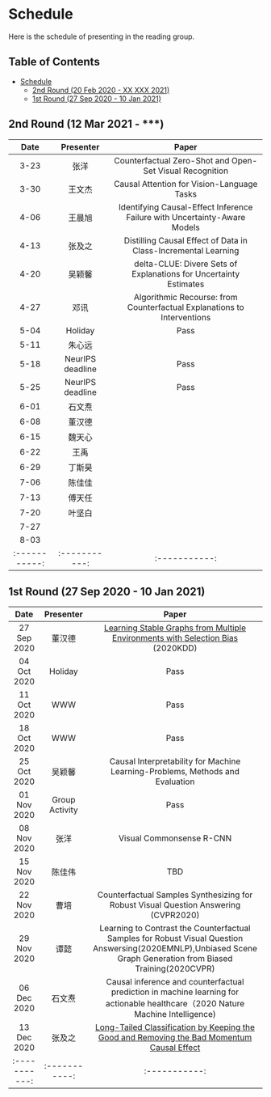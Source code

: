 # Schedule
Here is the schedule of presenting in the reading group.

## Table of Contents
- [Schedule](#schedule)
	- [2nd Round (20 Feb 2020 - XX XXX 2021)](#2nd-round-12-Mar-2021---***)
  - [1st Round (27 Sep 2020 - 10 Jan 2021)](#1st-round-27-sep-2020---10-jan-2021)


## 2nd Round (12 Mar 2021 - ***)
| Date | Presenter | Paper |
| :-----------: | :-----------: | :-----------: |
| 3-23 | 张洋 | Counterfactual Zero-Shot and Open-Set Visual Recognition |
| 3-30 | 王文杰 | Causal Attention for Vision-Language Tasks |
| 4-06 | 王晨旭 | Identifying Causal-Effect Inference Failure with Uncertainty-Aware Models |
| 4-13 | 张及之 | Distilling Causal Effect of Data in Class-Incremental Learning  |
| 4-20 | 吴颖馨 | delta-CLUE: Divere Sets of Explanations for Uncertainty Estimates |
| 4-27 | 邓讯 | Algorithmic Recourse: from Counterfactual Explanations to Interventions  |
| 5-04 | Holiday | Pass |
| 5-11 | 朱心远 |  |
| 5-18 | NeurIPS deadline | Pass |
| 5-25 | NeurIPS deadline | Pass |
| 6-01 | 石文焘 |  |
| 6-08 | 董汉德 |  |
| 6-15 | 魏天心 |  |
| 6-22 | 王禹 |  |
| 6-29 | 丁斯昊 |  |
| 7-06 | 陈佳佳 |  |
| 7-13 | 傅天任 |  |
| 7-20 | 叶坚白 |  |
| 7-27 |  |  |
| 8-03 |  |  |
| :-----------: | :-----------: | :-----------: |



## 1st Round (27 Sep 2020 - 10 Jan 2021)
| Date | Presenter | Paper |
| :-----------: | :-----------: | :-----------: |
| 27 Sep 2020 | 董汉德 | [Learning Stable Graphs from Multiple Environments with Selection Bias](https://dl.acm.org/doi/abs/10.1145/3394486.3403270) (2020KDD) |
| 04 Oct 2020 | Holiday | Pass |
| 11 Oct 2020 | WWW | Pass |
| 18 Oct 2020 | WWW | Pass |
| 25 Oct 2020 | 吴颖馨 | Causal Interpretability for Machine Learning-Problems, Methods and Evaluation|
| 01 Nov 2020 | Group Activity | Pass |
| 08 Nov 2020 | 张洋 | Visual Commonsense R-CNN |
| 15 Nov 2020 | 陈佳伟| TBD |
| 22 Nov 2020 | 曹培 | Counterfactual Samples Synthesizing for Robust Visual Question Answering (CVPR2020)|
| 29 Nov 2020 | 谭懿 | Learning to Contrast the Counterfactual Samples for Robust Visual Question Answersing(2020EMNLP),Unbiased Scene Graph Generation from Biased Training(2020CVPR) |
| 06 Dec 2020 | 石文焘 | Causal inference and counterfactual prediction in machine learning for actionable healthcare（2020 Nature Machine Intelligence) |
| 13 Dec 2020 | 张及之 | [Long-Tailed Classification by Keeping the Good and Removing the Bad Momentum Causal Effect](https://arxiv.org/abs/2009.12991v2) |
| :-----------: | :-----------: | :-----------: |
